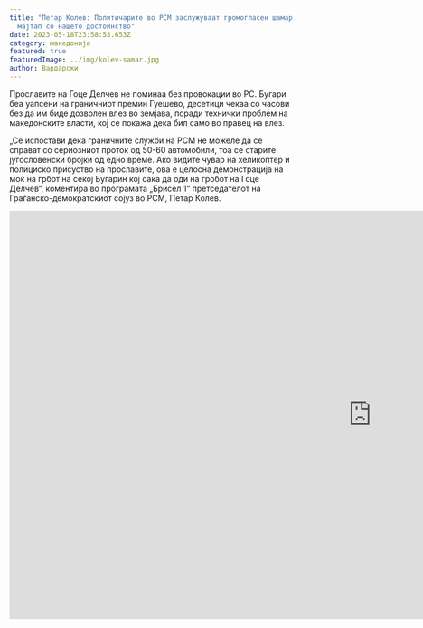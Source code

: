 ```yaml
---
title: "Петар Колев: Политичарите во РСМ заслужуваат громогласен шамар, ова е
  мајтап со нашето достоинство"
date: 2023-05-18T23:58:53.653Z
category: македонија
featured: true
featuredImage: ../img/kolev-samar.jpg
author: Вардарски
---
```

Прославите на Гоце Делчев не поминаа без провокации во РС. Бугари беа уапсени на граничниот премин Гуешево, десетици чекаа со часови без да им биде дозволен влез во земјава, поради технички проблем на македонските власти, кој се покажа дека бил само во правец на влез.

„Се испостави дека граничните служби на РСМ не можеле да се справат со сериозниот проток од 50-60 автомобили, тоа се старите југословенски бројки од едно време. Ако видите чувар на хеликоптер и полициско присуство на прославите, ова е целосна демонстрација на моќ на грбот на секој Бугарин кој сака да оди на гробот на Гоце Делчев“, коментира во програмата „Брисел 1“ претседателот на Граѓанско-демократскиот сојуз во РСМ, Петар Колев.

<iframe width="1280" height="722" src="https://www.youtube.com/embed/fhRDnl_MQTY" title="Петър Колев: Политиците в РСМ заслужават звучен шамар, това е гавра с достойнството ни" frameborder="0" allow="accelerometer; autoplay; clipboard-write; encrypted-media; gyroscope; picture-in-picture; web-share" allowfullscreen></iframe>